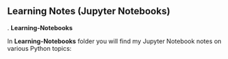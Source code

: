 ## Learning Notes (Jupyter Notebooks)

. **Learning-Notebooks**

In **Learning-Notebooks** folder you will find my Jupyter Notebook notes on various Python topics:
